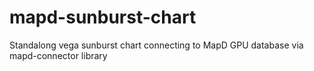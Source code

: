 # mapd-sunburst-chart
Standalong vega sunburst chart connecting to MapD GPU database via mapd-connector library 

